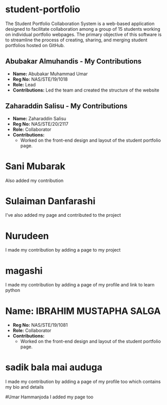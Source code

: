 # student-portfolio

The Student Portfolio Collaboration System is a web-based application designed to facilitate collaboration among a group of 15 students working on individual portfolio webpages. The primary objective of this software is to streamline the process of creating, sharing, and merging student portfolios hosted on GitHub.



## Abubakar Almuhandis - My Contributions

- **Name:** Abubakar Muhammad Umar
- **Reg No:** NAS/STE/19/1018
- **Role:** Lead
- **Contributions:**
  Led the team and created the structure of the website

## Zaharaddin Salisu - My Contributions

- **Name:** Zaharaddin Salisu
- **Reg No:** NAS/STE/20/2117
- **Role:** Collaborator
- **Contributions:**
  - Worked on the front-end design and layout of the student portfolio page.

# Sani Mubarak

Also added my contribution

# Sulaiman Danfarashi

I've also added my page and contributed to the project

# Nurudeen

I made my contribution by adding a page to my project

# magashi

I made my contribution by adding a page of my profile and link to learn python

# Name: IBRAHIM MUSTAPHA SALGA

- **Reg No:** NAS/STE/19/1081
- **Role:** Collaborator
- **Contributions:**
  - Worked on the front-end design and layout of the student portfolio page.

# sadik bala mai auduga
I made my contribution by adding a page of my profile too which contains my bio and details


#Umar Hammanjoda
I added my page too
